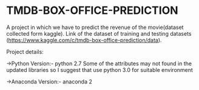 # TMDB-BOX-OFFICE-PREDICTION
A project in which we have to predict the revenue of the movie(dataset collected form kaggle).
Link of the dataset of training and testing datasets (https://www.kaggle.com/c/tmdb-box-office-prediction/data).



Project details:



->Python Version:- python 2.7 
Some of the attributes may not found in the updated libraries so I suggest that use python 3.0 for suitable environment



->Anaconda Version:- anaconda 2 
